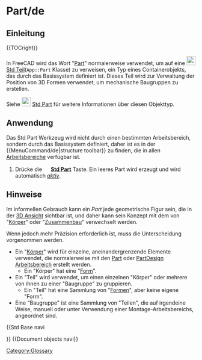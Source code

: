 # Part/de



## Einleitung


{{TOCright}}

In FreeCAD wird das Wort \"[Part](Part/de.md)\" normalerweise verwendet, um auf eine <img alt="" src=images/Std_Part.svg  style="width:24px;"> [Std Teil](Std_Part/de.md)(`App::Part` Klasse) zu verweisen, ein Typ eines Containerobjekts, das durch das Basissystem definiert ist. Dieses Teil wird zur Verwaltung der Position von 3D Formen verwendet, um mechanische Baugruppen zu erstellen.

Siehe <img alt="" src=images/Std_Part.svg  style="width:24px;"> [Std Part](Std_Part/de.md) für weitere Informationen über diesen Objekttyp.

## Anwendung

Das Std Part Werkzeug wird nicht durch einen bestimmten Arbeitsbereich, sondern durch das Basissystem definiert, daher ist es in der {{MenuCommand/de|structure toolbar}} zu finden, die in allen [Arbeitsbereiche](Workbenches/de.md) verfügbar ist.

1.  Drücke die **<img src=images/Std_Part.svg style="width:16px"> [Std Part](Std_Part/de.md)** Taste. Ein leeres Part wird erzeugt und wird automatisch *[aktiv](Std_Part#Active_status/de.md)*.

## Hinweise

Im informellen Gebrauch kann ein *Part* jede geometrische Figur sein, die in der [3D Ansicht](3D_view/DE.md) sichtbar ist, und daher kann sein Konzept mit dem von \"[Körper](Body/DE.md)\" oder \"[Zusammenbau](Assembly/de.md)\" verwechselt werden.

Wenn jedoch mehr Präzision erforderlich ist, muss die Unterscheidung vorgenommen werden.

-   Ein \"[Körper](Body/de.md)\" wird für einzelne, aneinandergrenzende Elemente verwendet, die normalerweise mit den [Part](Part_Workbench/de.md) oder [PartDesign Arbeitsbereich](PartDesign_Workbench/de.md) erstellt werden.
    -   Ein \"Körper\" hat eine \"[Form](Shape/de.md)\".
-   Ein \"Teil\" wird verwendet, um einen einzelnen \"Körper\" oder mehrere von ihnen zu einer \"Baugruppe\" zu gruppieren.
    -   Ein \"Teil\" hat eine Sammlung von \"[Formen](Shape/de.md)\", aber keine eigene \"Form\".
-   Eine \"Baugruppe\" ist eine Sammlung von \"Teilen\", die auf irgendeine Weise, manuell oder unter Verwendung einer Montage-Arbeitsbereichs, angeordnet sind.


{{Std Base navi

}} {{Document objects navi}} 

[Category:Glossary](Category:Glossary.md)
